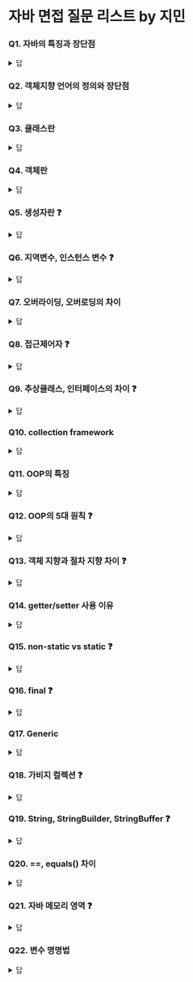 # 자바 면접 질문 리스트 by 지민


### Q1. 자바의 특징과 장단점
<details>
  <summary>답</summary>
  <div>  
    <p>
	    자바는 이식성이 높고, 플랫폼에 종속적이지 않다는 특징을 가지고 있다. 또, 플랫폼에 종속적이지 않기 때문에 웹/모바일/임베디드 등 다양한 분야에 활용될 수 있다.
      <hr>
      장점은 이식성이 높고 JVM으로 실행되기 때문에 플랫폼 종속적이지 않은 점이며, 단점은 JVM으로 실행되기 때문에 실행 속도가 느리다는 점이다.      
	  </p>
  </div>
</details>
    
### Q2. 객체지향 언어의 정의와 장단점
<details>
  <summary>답</summary>
  <div>  
    <p>
	실제 세계의 객체의 상태와 기능을 구체화하고, 그 객체 사이의 상호작용을 통해 프로그램이 실행되도록 작성하는 언어
      <hr>
      재사용성이 높고, 유지보수성이 좋다는 장점이 있다. 절차지향언어와 비교했을 때 속도가 느리다는 단점이 있다.
	  </p>
  </div>
</details>
   
### Q3. 클래스란
<details>
  <summary>답</summary>
  <div>  
    <p>
      실제 세계에 존재하는 객체의 특성을 정의한 것으로, 객체의 설계도나 틀을 의미한다.
	  </p>
  </div>
</details>
   
### Q4. 객체란
<details>
  <summary>답</summary>
  <div>  
    <p>
      실제 세계에 존재하는 것들이다. TV, 컴퓨터, 책, 건물, 사람 등을 모두 객체라고 할 수 있다.<br>
      +프로그램에서의 객체는 클래스로 만들어낸 실체로, 인스턴스라고도 한다.
	  </p>
  </div>
</details>
   
### Q5. 생성자란 ❓
<details>
  <summary>답</summary>
  <div>  
    <p>
      객체를 생성하기 위한 초기화 함수<br>
      +클래스 명과 이름이 동일
	  </p>
  </div>
</details>
   
### Q6. 지역변수, 인스턴스 변수 ❓
<details>
  <summary>답</summary>
  <div>  
    <p>
      지역 변수는 블록 내에서 선언된 변수로, 블록 내부에서만 유효하다.<br>
	+<br>
	    블록은 { }로 만들어지는 영역
	    <hr>
	  인스턴스 변수는 클래스 내부에 선언된 변수. 인스턴스가 생성될 때 메모리가 할당됨.<br>
	  클래스 변수는 클래슨 내부에 static으로 선언된 변수로, 모든 인스턴스가 통된 값을 공유함. 클래스가 메모리에 올라갈 때 메모리가 할당됨.<br>
	  또, 클래스가 로딩될 때 생성되어 종료될 때까지(메모리에 한 번만 올라감) 유지된다.
	  </p>
  </div>
</details>
   
### Q7. 오버라이딩, 오버로딩의 차이
<details>
  <summary>답</summary>
  <div>  
    <p>
      오버라이딩은 상속 관계에서 부모의 메소드를 자식의 특성에 맞게 재정의 하는 것이다.<br>
      메소드의 이름, 리턴 타입, 매개변수 {개수, 타입, 순서}가 일치해야 하며,
      부모 메소드보다 접근 지정자는 크거나 같아야 하고, 부모보다 큰 예외는 처리할 수 없다.
      <hr>
      오버로딩은 이름이 같은 메소드를 서로 다르게 동작하도록 여러 개 정의하는 것이다.<br>
      메소드의 이름이 같고, 매개변수가 다르면 된다. 단, 매개변수가 같고 리턴타입이 다른 경우는 오버로딩이 되지 않는다.
	  </p>
  </div>
</details>
   
### Q8. 접근제어자 ❓
<details>
  <summary>답</summary>
  <div>  
    <p>
      <h4> private </h4>
      private는 선언된 클래스 내부에서만 접근할 수 있다.<br>
      클래스 선언 시 사용 불가/생성자, 멤버 선언 시 사용가능
      <hr>
      <h4> protected </h4>
      protected는 선언된 클래스, 선언된 패키지 내 다른 클래스에서도 접근할 수 있다. 타 패키지이더라도, 상속받은 자식 클래스라면 접근할 수 있다.<br>
	클래스 선언 시 사용 불가/생성자, 멤버 선언 시 사용가능
      <hr>
      <h4> default </h4>
      default는 선언된 클래스, 선언된 패키지 내 다른 클래스에서도 접근할 수 있다.<br>
	  생성자, 멤버 선언 시 사용가능
      <hr>
      <h4> public </h4>
      public은 접근 제한 없이 모든 곳에서 접근할 수 있다.<br>
	  생성자, 멤버 선언 시 사용가능
	  </p>
  </div>
</details>
   
### Q9. 추상클래스, 인터페이스의 차이 ❓
<details>
  <summary>답</summary>
  <div>  
    <p>
      추상클래스는 멤버 변수와 멤버 함수가 모두 선언만 되고 구현되지 않은 클래스이다. abstract 키워드를 사용하며, 구현의 강제성을 위해 사용한다.<br>
	    +
	    추상 클래스를 상속받아 기능을 이용하고, 확장시키기 위해 사용하며, 클래스이기 때문에 다중 상속 불가능
	    일반메서드와 추상 메서드를 동시에 선언할 수 있다.
	    생성자, 일반 변수 모두 선언 가능하고, 메서드의 부분적인 구현이 가능하다.
	    extends 키워드로 상속할 수 있다.
      <hr>
      인터페이스는 멤버 변수와 멤버 함수가 모두 선언만 되고 구현되지 않은 클래스이다. interface 키워드로 정의하며, 구현의 강제성을 위해 사용한다.<br>
      인터페이스를 상속받은 클래스의 경우, 선언된 모든 메소드를 오버라이딩하여 구현해야한다.
	  +
	  구현 객체의 같은 동작을 보장하기 위해 사용하며, 다중 상속이 가능하다.
	  인터페이스는 최고 수준의 추상화 단계로, 상수와 추상메서드만 선언가능하다.(생성자와 일반 변수 선언 불가능) 메서드의 선언만 가능
	  implements 키워드로 상속 가능하다.
	  </p>
  </div>
</details>
   
### Q10. collection framework
<details>
  <summary>답</summary>
  <div>  
    <p>
      List는 순서가 있는 데이터 집합으로, 데이터 중복이 허용된다. ArrayList, LinkedList등이 있다.
      <hr>
      Set은 순서가 없는 데이터 집합으로, 데이터 중복이 허용되지 않는다. HashSet, TreeSet등이 있다.
      <hr>
      Map은 Key와 Value로 이루어진 데이터 집합으로, Key값의 데이터 중복이 허용되지 않는다. HashMap, TreeMap 등이 있다.
	  </p>
  </div>
</details>

### Q11. OOP의 특징
<details>
  <summary>답</summary>
  <div>  
    <p>
      <h4> 추상화 </h4>
      추상화는 실제 객체들의 공통된 특성을 수집하여 정의하고 제거하는 과정이다. 클래스를 정의하는 것도 일종의 추상화 과정이다.
      <hr>
      <h4> 캡슐화 </h4>
	  <s>캡슐화는 외부에서 내부 데이터 구조를 알 수 없게 만드는 것이다. 캡슐처럼, 내부에 어떤 성분이 있는지, 내부 약의 색은 어떤 것인지 알 수 없게 한다.</s>
	  +캡슐화란 객체의 속성과 기능을 하나로 묶어, 실제 구현 내용 일부를 외부에 감추는 것(정보 은닉)이다.
      <hr>
      <h4> 정보은닉 </h4>
      캡슐화의 가장 중요한 장점으로, 외부에서 내부 데이터를 알수 없게 하는 것으로, 데이터를 보호하기 위한 것이다.
	  +다른 객체에게 자신의 정보를 숨기고 자신의 연산만을 통하여 접근을 허용하는 것이다.
      <hr>
      <h4> 상속 </h4>
      상속은 상위 클래스의 특성을 하위 클래스가 물려받아, 하위 클래스가 상위 클래스의 특성을 모두 가지고 있는 것이다. 이때 상위 클래스는 부모 클래스, 하위 클래스는 자식 클래스라고 한다.<br>
      extends 키워드를 사용하고, 자바는 단일상속만 지원한다......
      <hr>
      <h4> 다형성 </h4>
      다형성은 같은 이름의 메소드를 다른 기능으로 사용할 수 있게 하는 것으로, 오버라이딩과 오버로딩이 있다.<br>
	  </p>
  </div>
</details>

### Q12. OOP의 5대 원칙 ❓
<details>
  <summary>답</summary>
  <div>  
    <p>
		  <h4>SOLID</h4>
      <h4> 단일 책임 원칙(SRP, Single responsibility principle) </h4>
      모든 Class는 하나의 책임만 가지며, 그 책임은 완전히 캡슐화되어야 한다는 원칙이다.<br>
		  class는 하나의 기능만 가지며, 그 클래스가 제공하는 모든 서비스는 하나의 책임을 수행하는 데 집중되어야 한다.
      <hr>
      <h4> 개방/폐쇄 원칙(OCP, Open/Closed Principle) </h4>
	    클래스와 모듈 함수 등의 SW개체는 확장에 대해 열려있어야 하고, 수정에 대해 닫혀있어야 한다는 원칙이다.<br>
		  수정이 일어나더라도 기존 구성요소에서는 수정이 발생하지 않아야 하고, 쉽게 확장이 가능하며 재사용할 수 있어야 한다는 의미이다. 이때, 추상화와 다형성이 중요하다.
      <h4> 리스코프 치환 원칙(LSP, Liskov Substitutions Principle) </h4>
      상속에 대한 개념으로, 부모 클래스가 들어갈 자리에 자식 클래스를 넣어도 잘 구동되어야 한다는 원칙이다.
      <hr>
      <h4> 인터페이스 분리 원칙(ISP, Interface Segregation Principle) </h4>
      한 클래스는 사용하지 않는 인터페이스는 구현하지 말아야 한다.<br>
		  인터페이스들을 구체적이로 작은 단위로 분리하여 꼭 필요한 메서드들만 이용할 수 있게 해야 한다는 의미이다. 이를 통해 시스템의 내부 의존성을 낮출 수 있다.<br>
		  예) 클래스 생성 시 node, run() 함수를 입력으로 넣는 경우 >> run()함수가 필요할 때도 있고, 필요하지 않을 때도 있을 것. 필요하지 않은데 run()함수를 받아 사용해야 하는 경우? >> ISP 위반!
      <hr>
      <h4> 의존성 역전 원칙(DIP, Dependency Inversion Principle) </h4>
      상위 모듈은 하위 모듈에 종속되어서는 안되고, 둘 다 추상화에 의존해야한다는 것과 추상화는 세부사항에 의존하지 않고, 세부사항은 추상화에 의해 달라져댜 한다는 원칙이다. <br>
		  외부에서 의존성을 주입받아야 한다.		  
	  </p>
  </div>
</details>
	 
### Q13. 객체 지향과 절차 지향 차이 ❓
<details>
  <summary>답</summary>
  <div>  
    <p>
      객체 지향은 각 실제 존재하는 객체를 구체화하여, 관계를 정의하고, 각 객체의 상호작용으로 프로그램이 실행되게 하는 것이다.
      <hr>
      절차 지향은 프로그램이 순서대로 실행되게 하는 것이다.
	  </p>
  </div>
</details>
   
### Q14. getter/setter 사용 이유
<details>
  <summary>답</summary>
  <div>  
    <p>
      캡슐화를 위해 사용한다.<br>
      클래스 내부 필드의 보호를 위해 private 키워드를 사용하여 접근을 제어한다. 이때, 공개 메소드를 통해 내부 필드에 접근할 수 있도록 지정한다. 이 공개 메소드가 getter, setter이다.
	  </p>
  </div>
</details>
   
### Q15. non-static vs static ❓
<details>
  <summary>답</summary>
  <div>  
    <p>
      static 키워드는 전역 선언 키워드이다.<br>
      static 키워드로 선언된 필드, 함수는 프로그램이 실행됨과 동시에 생성되며, 클래스 내부의 모든 필드, 함수들에 공유된다.
      <hr>
      static 키워드로 선언되지 않은 멤버는 프로그램 실행 중 생성 코드가 실행될 경우 생성되며, 선언된 클래스의 블록 내부에서만 공유된다.
	  </p>
  </div>
</details>
   
### Q16. final ❓
<details>
  <summary>답</summary>
  <div>  
    <p>
      final 키워드는 값을 변경할 수 없게 하는 키워드이다.<br>
      final 키워드를 붙여 선언한 필드는 상수가 되어 사용 중에 값을 변경할 수 없고, 클래스는 상속이 불가능, 메소드는 오버라이딩이 불가능한 상태가 된다.
	  </p>
  </div>
</details>
   
### Q17. Generic
<details>
  <summary>답</summary>
  <div>  
    <p>
      generic은 타입에 대한 일반화를 위한 키워드이다.<br>
      ArrayList<Integer>등으로 선언할 경우 정수형만 담길 수 있는 ArrayList가 되므로, 다양한 종료의 타입으로 사용할 수 있도록 자바의 collection에 ArrayList<E>등으로 선언되어 있다.<br>
      이때 E는 generic 타입으로, 타입을 일반화한 것이다. 해당 위치에는 모든 타입이 올 수 있다.
	  </p>
  </div>
</details>

### Q18. 가비지 컬렉션 ❓
<details>
  <summary>답</summary>
  <div>  
    <p>
      Garbage Collection은 자바의 메모리를 관리해준다.<br>
      자바는 개발자로 하여금 메모리를 생성하게 하고, 반환하는 부담을 줄였다. 이에 생성된 메모리를 자동으로 제거해주는 역할을 하는 것이 GC이다.<BR>
      GC는 힙 영역에서 활동하며, 불시의 순간에 참조된 변수가 없는 메모리를 제거한다.
	  </p>
  </div>
</details>
   
### Q19. String, StringBuilder, StringBuffer ❓
<details>
  <summary>답</summary>
  <div>  
    <p>
      String은 문자열 클래스로, 문자열을 다룬다. 문자열 연산 시 기존 객체에 연산 내용이 적용되지 않고, 연산 결과로 항상 새로운 String 인스턴스가 생성된다.
			+불변의 속성을 가진다.
      <hr>
      StringBuilder는 문자열을 다루는 클래스로, 가변적이기 때문에 문자열 연산 시 기존 객체에 연산 결과가 저장된다.<br>
		  동기화를 지원하지 않기 때문에, 단일 쓰레드/동기화를 고려하지 않는 경우에 적합하다.
      <hr>
      StringBuffer는 문자열을 다루는 클래스로, 가변적이기 때문에 문자열 연산 시 기존 객체에 연산 결과가 저장된다.<br>
		  동기화를 지원하기 때문에 멀티쓰레드 환경에 안전하다.
	  </p>
  </div>
</details>
   
### Q20. ==, equals() 차이
<details>
  <summary>답</summary>
  <div>  
    <p>
      ==는 데이터의 주소값을 비교하는 연산이고, equals()는 데이터 자체의 값을 비교하는 함수이다.<br>
      String 클래스의 경우, ==연산 사용 시 데이터에 담긴 주소 값을 비교하게 되고 equals()함수로 비교 연산 수행 시 데이터 자체에 저장된 문자열을 비교한다.
	  </p>
  </div>
</details>
   
### Q21. 자바 메모리 영역 ❓
<details>
  <summary>답</summary>
  <div>  
    <p>
		  <h4>Method Area(Class Area)</h4>
		  모든 스레드가 공유하는 메모리 영역으로, JVM이 코드에서 사용되는 클래스 파일을 클래스 로더로 읽어 클래스, 인터페이스, 메소드, 필드 등의 바이트 코드를 보관한다.<br>
		  전역 변수, static 멤버 변수는 이 영역에 저장되는데, 프로그램이 시작되어 종료될 때까지 메모리에 남아있게 되고, 이를 통해 프로그램이 종료될 때까지 어디서든 사용할 수 있다.
      <hr>
		  <h4>Heap Area</h4>
		  모든 스레드가 공유하는 영역으로, JVM이 관리하는 프로그램에서 데이터를 저장하기 위헤 런타임 시 동적으로 할당하여 사용하는 영역이다.<br> new 키워드로 생성된 객체와 배열을 저장하며, 힙영역에서 생성된 객체, 배열은 스택 영역의 변수나 다른 객체의 필드에서 참조한다.<br>
		  참조하는 변수나 필드가 없으면 GC 대상
      <hr>
		  <h4>Stack</h4>
		  각 스레드마다 하나씩 존재하며, 스레드가 시작될 때 할당된다. 자바에서 메서드를 호출할 때 메서드의 Stack Frame이 저장되는 영역이다.<br>
		  Stack Frame안에는 지역변수, 매개변수, 리턴 데이터 등이 저장된다.<br>
      <hr>
	  </p>
  </div>
</details>

### Q22. 변수 명명법
<details>
  <summary>답</summary>
  <div>  
    <p>
      카멜표기법은 각 단어의 첫 문자만 대문자로 적는 표기법이다. 이때 가장 처음의 문자는 소문자로 시작한다.<br>
      자바 권장 표기법
      예) setKoreanBrand
      <hr>
      스네이크표기법은 단어의 사이를 '_'로 잇는 방법이다. 이때 단어는 소문자로 표기한다.<br>
		  파이썬 권장 표기법
      예) set_korean_brand
      <hr>
	  </p>
  </div>
</details>
